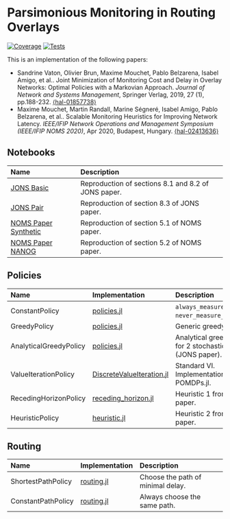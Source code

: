 # Parsimonious Monitoring in Routing Overlays

[![Coverage](https://img.shields.io/codecov/c/github/SmartMonitoringSchemes/ParsimoniousMonitoring?logo=codecov&logoColor=white)](https://app.codecov.io/gh/SmartMonitoringSchemes/ParsimoniousMonitoring)
[![Tests](https://img.shields.io/github/workflow/status/SmartMonitoringSchemes/ParsimoniousMonitoring/Tests?logo=github&label=tests)](https://github.com/SmartMonitoringSchemes/ParsimoniousMonitoring/actions/workflows/tests.yml)

This is an implementation of the following papers:

- Sandrine Vaton, Olivier Brun, Maxime Mouchet, Pablo Belzarena, Isabel Amigo, et al.. Joint Minimization of Monitoring Cost and Delay in Overlay Networks: Optimal Policies with a Markovian Approach. _Journal of Network and Systems Management_, Springer Verlag, 2019, 27 (1), pp.188-232. [⟨hal-01857738⟩](https://hal.archives-ouvertes.fr/hal-01857738)
- Maxime Mouchet, Martin Randall, Marine Ségneré, Isabel Amigo, Pablo Belzarena, et al.. Scalable Monitoring Heuristics for Improving Network Latency. _IEEE/IFIP Network Operations and Management Symposium (IEEE/IFIP NOMS 2020)_, Apr 2020, Budapest, Hungary. [⟨hal-02413636⟩](https://hal.archives-ouvertes.fr/hal-02413636)

## Notebooks

Name | Description
:----|:-----------
[JONS Basic](/notebooks/JONS_Basic.ipynb) | Reproduction of sections 8.1 and 8.2 of JONS paper.
[JONS Pair](/notebooks/JONS_Pair.ipynb)   | Reproduction of section 8.3 of JONS paper.
[NOMS Paper Synthetic](/notebooks/NOMS_Paper_Synthetic.ipynb) | Reproduction of section 5.1 of NOMS paper.
[NOMS Paper NANOG](/notebooks/NOMS_Paper_NANOG.ipynb) | Reproduction of section 5.2 of NOMS paper.

## Policies

Name | Implementation | Description
:----|:---------------|:-----------
ConstantPolicy         | [policies.jl](/src/policies.jl) | `always_measure_policy(P)`, `never_measure_policy(P)`.
GreedyPolicy           | [policies.jl](/src/policies.jl) | Generic greedy policy.
AnalyticalGreedyPolicy | [policies.jl](/src/policies.jl) | Analytical greedy policy for 2 stochastic paths (JONS paper).
ValueIterationPolicy   | [DiscreteValueIteration.jl](https://github.com/JuliaPOMDP/DiscreteValueIteration.jl) | Standard VI. Implementation from POMDPs.jl.
RecedingHorizonPolicy  | [receding_horizon.jl](/src/receding_horizon.jl) | Heuristic 1 from NOMS paper.
HeuristicPolicy        | [heuristic.jl](/src/heuristic.jl) | Heuristic 2 from NOMS paper.

## Routing

Name | Implementation | Description
:----|:---------------|:-----------
ShortestPathPolicy | [routing.jl](/src/routing.jl) | Choose the path of minimal delay.
ConstantPathPolicy | [routing.jl](/src/routing.jl) | Always choose the same path.

